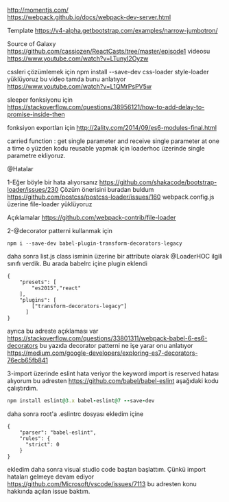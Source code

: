 http://momentjs.com/<br />
https://webpack.github.io/docs/webpack-dev-server.html

Template
https://v4-alpha.getbootstrap.com/examples/narrow-jumbotron/

Source of Galaxy
https://github.com/cassiozen/ReactCasts/tree/master/episode1
videosu
https://www.youtube.com/watch?v=LTunyI2Oyzw

cssleri çözümlemek için
npm install --save-dev css-loader style-loader yüklüyoruz
bu video tamda bunu anlatıyor
https://www.youtube.com/watch?v=L1QMrPsPV5w

sleeper fonksiyonu için
https://stackoverflow.com/questions/38956121/how-to-add-delay-to-promise-inside-then

fonksiyon exportları için
http://2ality.com/2014/09/es6-modules-final.html

carried function : get single parameter and receive single parameter at one a time
o yüzden kodu reusable yapmak için loaderhoc üzerinde single parametre ekliyoruz.



@Hatalar

1-Eğer böyle bir hata alıyorsanız https://github.com/shakacode/bootstrap-loader/issues/230
  Çözüm önerisini buradan buldum https://github.com/postcss/postcss-loader/issues/160
  webpack.config.js üzerine file-loader yüklüyoruz
  
  Açıklamalar
  https://github.com/webpack-contrib/file-loader

2-@decorator patterni kullanmak için 
```
npm i --save-dev babel-plugin-transform-decorators-legacy 
```
daha sonra list.js class isminin üzerine bir attribute olarak
@LoaderHOC ilgili sınıfı verdik. Bu arada 
babelrc içine plugin eklendi
```
{
    "presets": [
        "es2015","react"
    ],
    "plugins": [
        ["transform-decorators-legacy"]
      ]
}
```
ayrıca bu adreste açıklaması var
https://stackoverflow.com/questions/33801311/webpack-babel-6-es6-decorators
bu yazıda decorator patterni ne işe yarar onu anlatıyor
https://medium.com/google-developers/exploring-es7-decorators-76ecb65fb841

3-import üzerinde eslint hata veriyor the keyword import is reserved hatası alıyorum bu adresten
https://github.com/babel/babel-eslint aşağıdaki kodu çalıştırdım.
```ruby
npm install eslint@3.x babel-eslint@7 --save-dev
```
daha sonra root'a .eslintrc dosyası ekledim içine
```node
{
    "parser": "babel-eslint",
    "rules": {
      "strict": 0
    }
}
```
ekledim daha sonra visual studio code baştan başlattım. Çünkü import hataları gelmeye devam ediyor
https://github.com/Microsoft/vscode/issues/7113 bu adresten konu hakkında açılan issue baktım.

